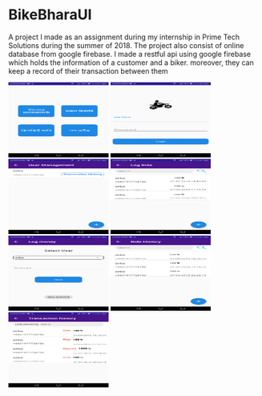 # BikeBharaUI

A project I made as an assignment during my internship in Prime Tech Solutions during the summer of 2018.
The project also consist of online database from google firebase. 
I made a restful api using google firebase
which holds the information of a customer and a biker. 
moreover, they can keep a record of their transaction between them

<img src = "image1.png" width="200" height="150">
<img src = "image2.png" width="200" height="150">
<img src = "image3.png" width="200" height="150">
<img src = "image4.png" width="200" height="150">
<img src = "image5.png" width="200" height="150">
<img src = "image6.png" width="200" height="150">
<img src = "image7.png" width="200" height="150">

